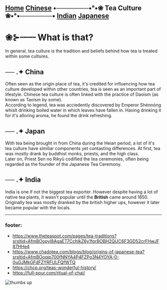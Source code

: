 [Home](https://github.com/319SoftDev/wiki-project-group-wya_dansowaa/blob/main/README.md)  [Chinese](chinese/tea-ceremony.md) •───────•°•❀ **Tea Culture** ❀•°•───────• [Indian](indian/tea-ceremony.md)  [Japanese](japanese/tea-ceremony.md)
---- 

# ❀⊱┄┄┄ What is that? 
In general, tea culture is the tradition and beliefs behind how tea is treated within some cultures.


## ── .✦ China
  Often seen as the origin place of tea, it's credited for influencing how tea culture developed within other countries, tea is seen as an important part of lifestyle. Chinese tea culture is often linked with the practice of Daoism (as known as Taoism by some).  
  According to legend, tea was acciedently discovered by Emperor Shénnóng whislt drinking boiled water in which leaves have fallen in. Having drinking it for it's alloring aroma, he found the drink refreshing.  

## ── .✦ Japan
  With tea being brought in from China during the Heian period, a lot of it's tea culture have similiar components yet contasting differences. At first, tea was mostly drank by buddhist monks, priests, and the high class.  
  Later on, Priest Sen no Rikyū codified the tea ceremonies, often being regarded as the founder of the Japanese Tea Ceremony. 
  
## ── .✦ India
  India is one if not the biggest tea exporter. However despite having a lot of native tea plants, it wasn't popular until the **British** came around 1850. Originally tea was mostly dranked by the british higher ups, however it later became popular with the locals. 


---- 

### footer: 
- https://www.theteaspot.com/pages/tea-traditions?srsltid=AfmBOopyl8AgaET7CchIkZ6y1fqrBOBH2QUC6F3GD52crFHwJF87HHe4
- https://www.chadotea.com/blogs/blog/origins-of-japanese-tea?srsltid=AfmBOoqip700fNNYA4P4FZPo3N4YOYA-0-0uGJMkGFdFZYRFULFQfWTQ
- https://chcp.org/teas-wonderful-history/
- https://full-pour.com/ritual-of-chai/

![thumbs up](https://i.pinimg.com/236x/ba/25/de/ba25decf45ecfd1a320e7bec4aabf076.jpg)
